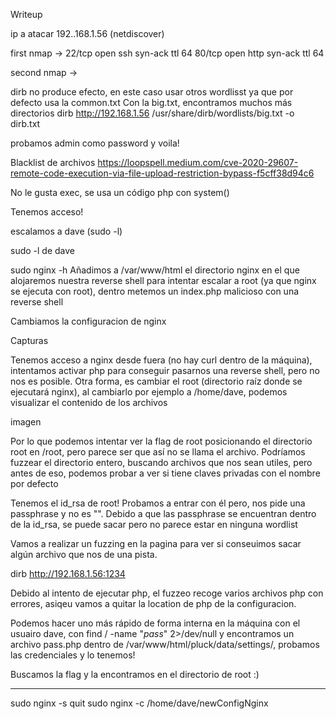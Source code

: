 Writeup


ip a atacar 192..168.1.56 (netdiscover)

first nmap -> 	22/tcp open  ssh     syn-ack ttl 64
		80/tcp open  http    syn-ack ttl 64
		
second nmap -> 

dirb no produce efecto, en este caso usar otros wordlisst ya que por defecto usa la common.txt
Con la big.txt, encontramos muchos más directorios
dirb http://192.168.1.56 /usr/share/dirb/wordlists/big.txt -o dirb.txt


probamos admin como password y voila!

Blacklist de archivos https://loopspell.medium.com/cve-2020-29607-remote-code-execution-via-file-upload-restriction-bypass-f5cff38d94c6

No le gusta exec, se usa un código php con system()

Tenemos acceso!

escalamos a dave (sudo -l)

sudo -l de dave

sudo nginx -h
Añadimos a /var/www/html el directorio nginx en el que alojaremos nuestra reverse shell para intentar escalar a root (ya que nginx se ejecuta con root), dentro metemos un index.php malicioso con una reverse shell

Cambiamos la configuracion de nginx

Capturas

Tenemos acceso a nginx desde fuera (no hay curl dentro de la máquina), intentamos activar php para conseguir pasarnos una reverse shell, pero no nos es posible. Otra forma, es cambiar el root (directorio raíz donde se ejecutará nginx), al cambiarlo por ejemplo a /home/dave, podemos visualizar el contenido de los archivos

imagen

Por lo que podemos intentar ver la flag de root posicionando el directorio root en /root, pero parece ser que así no se llama el archivo. Podríamos fuzzear el directorio entero, buscando archivos que nos sean utiles, pero antes de eso, podemos probar a ver si tiene claves privadas con el nombre por defecto

Tenemos el id_rsa de root! Probamos a entrar con él pero, nos pide una passphrase y no es "". Debido a que las passphrase se encuentran dentro de la id_rsa, se puede sacar pero no parece estar en ninguna wordlist

Vamos a realizar un fuzzing en la pagina para ver si conseuimos sacar algún archivo que nos de una pista.

dirb http://192.168.1.56:1234

Debido al intento de ejecutar php, el fuzzeo recoge varios archivos php con errores, asiqeu vamos a quitar la location de php de la configuracion.

Podemos hacer uno más rápido de forma interna en la máquina con el usuairo dave, con find / -name "*pass*" 2>/dev/null y encontramos un archivo pass.php dentro de /var/www/html/pluck/data/settings/, probamos las credenciales y lo tenemos!

Buscamos la flag y la encontramos en el directorio de root :)


******
sudo nginx -s quit
sudo nginx -c /home/dave/newConfigNginx

